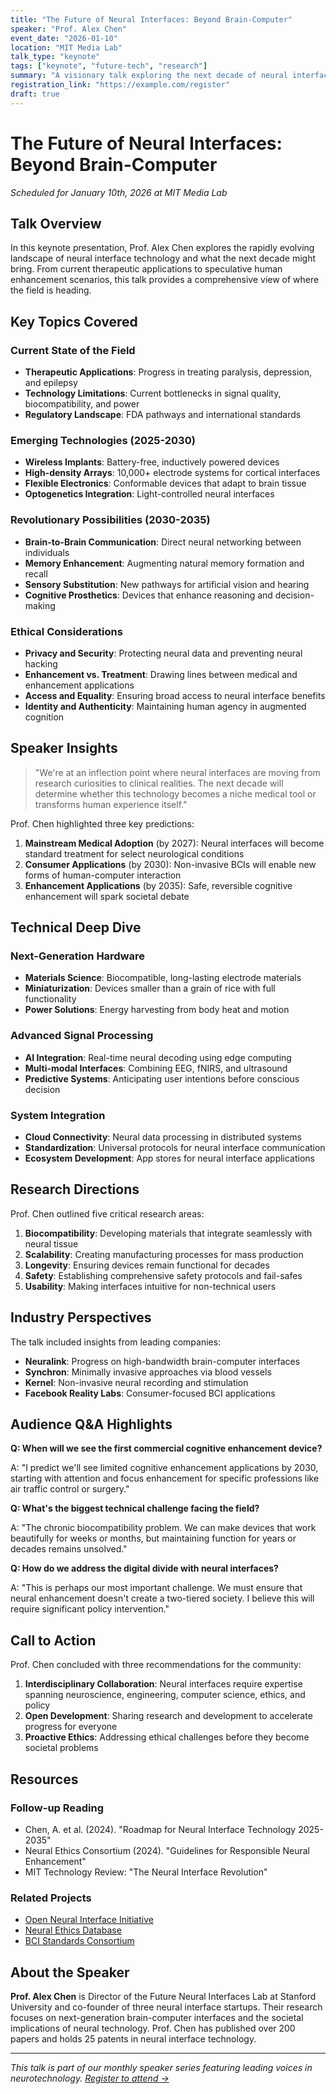 ```yaml
---
title: "The Future of Neural Interfaces: Beyond Brain-Computer"
speaker: "Prof. Alex Chen"
event_date: "2026-01-10"
location: "MIT Media Lab"
talk_type: "keynote"
tags: ["keynote", "future-tech", "research"]
summary: "A visionary talk exploring the next decade of neural interface technology, from therapeutic applications to human enhancement."
registration_link: "https://example.com/register"
draft: true
---
```


# The Future of Neural Interfaces: Beyond Brain-Computer

_Scheduled for January 10th, 2026 at MIT Media Lab_

## Talk Overview

In this keynote presentation, Prof. Alex Chen explores the rapidly evolving landscape of neural interface technology and what the next decade might bring. From current therapeutic applications to speculative human enhancement scenarios, this talk provides a comprehensive view of where the field is heading.

## Key Topics Covered

### Current State of the Field

- **Therapeutic Applications**: Progress in treating paralysis, depression, and epilepsy
- **Technology Limitations**: Current bottlenecks in signal quality, biocompatibility, and power
- **Regulatory Landscape**: FDA pathways and international standards

### Emerging Technologies (2025-2030)

- **Wireless Implants**: Battery-free, inductively powered devices
- **High-density Arrays**: 10,000+ electrode systems for cortical interfaces
- **Flexible Electronics**: Conformable devices that adapt to brain tissue
- **Optogenetics Integration**: Light-controlled neural interfaces

### Revolutionary Possibilities (2030-2035)

- **Brain-to-Brain Communication**: Direct neural networking between individuals
- **Memory Enhancement**: Augmenting natural memory formation and recall
- **Sensory Substitution**: New pathways for artificial vision and hearing
- **Cognitive Prosthetics**: Devices that enhance reasoning and decision-making

### Ethical Considerations

- **Privacy and Security**: Protecting neural data and preventing neural hacking
- **Enhancement vs. Treatment**: Drawing lines between medical and enhancement applications
- **Access and Equality**: Ensuring broad access to neural interface benefits
- **Identity and Authenticity**: Maintaining human agency in augmented cognition

## Speaker Insights

> "We're at an inflection point where neural interfaces are moving from research curiosities to clinical realities. The next decade will determine whether this technology becomes a niche medical tool or transforms human experience itself."

Prof. Chen highlighted three key predictions:

1. **Mainstream Medical Adoption** (by 2027): Neural interfaces will become standard treatment for select neurological conditions
2. **Consumer Applications** (by 2030): Non-invasive BCIs will enable new forms of human-computer interaction
3. **Enhancement Applications** (by 2035): Safe, reversible cognitive enhancement will spark societal debate

## Technical Deep Dive

### Next-Generation Hardware

- **Materials Science**: Biocompatible, long-lasting electrode materials
- **Miniaturization**: Devices smaller than a grain of rice with full functionality
- **Power Solutions**: Energy harvesting from body heat and motion

### Advanced Signal Processing

- **AI Integration**: Real-time neural decoding using edge computing
- **Multi-modal Interfaces**: Combining EEG, fNIRS, and ultrasound
- **Predictive Systems**: Anticipating user intentions before conscious decision

### System Integration

- **Cloud Connectivity**: Neural data processing in distributed systems
- **Standardization**: Universal protocols for neural interface communication
- **Ecosystem Development**: App stores for neural interface applications

## Research Directions

Prof. Chen outlined five critical research areas:

1. **Biocompatibility**: Developing materials that integrate seamlessly with neural tissue
2. **Scalability**: Creating manufacturing processes for mass production
3. **Longevity**: Ensuring devices remain functional for decades
4. **Safety**: Establishing comprehensive safety protocols and fail-safes
5. **Usability**: Making interfaces intuitive for non-technical users

## Industry Perspectives

The talk included insights from leading companies:

- **Neuralink**: Progress on high-bandwidth brain-computer interfaces
- **Synchron**: Minimally invasive approaches via blood vessels
- **Kernel**: Non-invasive neural recording and stimulation
- **Facebook Reality Labs**: Consumer-focused BCI applications

## Audience Q&A Highlights

**Q: When will we see the first commercial cognitive enhancement device?**

A: "I predict we'll see limited cognitive enhancement applications by 2030, starting with attention and focus enhancement for specific professions like air traffic control or surgery."

**Q: What's the biggest technical challenge facing the field?**

A: "The chronic biocompatibility problem. We can make devices that work beautifully for weeks or months, but maintaining function for years or decades remains unsolved."

**Q: How do we address the digital divide with neural interfaces?**

A: "This is perhaps our most important challenge. We must ensure that neural enhancement doesn't create a two-tiered society. I believe this will require significant policy intervention."

## Call to Action

Prof. Chen concluded with three recommendations for the community:

1. **Interdisciplinary Collaboration**: Neural interfaces require expertise spanning neuroscience, engineering, computer science, ethics, and policy
2. **Open Development**: Sharing research and development to accelerate progress for everyone
3. **Proactive Ethics**: Addressing ethical challenges before they become societal problems

## Resources

### Follow-up Reading

- Chen, A. et al. (2024). "Roadmap for Neural Interface Technology 2025-2035"
- Neural Ethics Consortium (2024). "Guidelines for Responsible Neural Enhancement"
- MIT Technology Review: "The Neural Interface Revolution"

### Related Projects

- [Open Neural Interface Initiative](https://openneural.org)
- [Neural Ethics Database](https://neuraletthics.org)
- [BCI Standards Consortium](https://bcistandardsorg)

## About the Speaker

**Prof. Alex Chen** is Director of the Future Neural Interfaces Lab at Stanford University and co-founder of three neural interface startups. Their research focuses on next-generation brain-computer interfaces and the societal implications of neural technology. Prof. Chen has published over 200 papers and holds 25 patents in neural interface technology.

---

_This talk is part of our monthly speaker series featuring leading voices in neurotechnology. [Register to attend →](https://example.com/register)_
